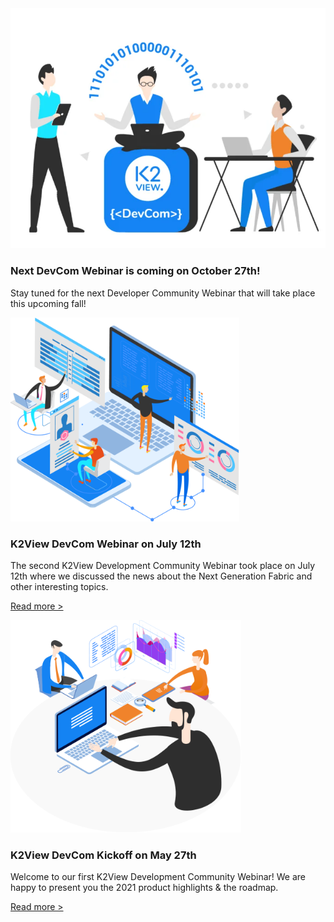 <!--block-->

<img src="images/devComm.png" style="zoom: 67%;" />

### Next DevCom Webinar is coming on October 27th!

Stay tuned for the next Developer Community Webinar that will take place this upcoming fall! 



<!--block-->

<img src="images/img1.png" style="zoom:80%;" />

### K2View DevCom Webinar on July 12th

The second K2View Development Community Webinar took place on July 12th where we discussed the news about the Next Generation Fabric and other interesting topics.

[Read more >](webinar_20210712/20210712_Webinar_Agenda_And_Speakers.md)

<!--block-->

<img src="images/img7.png" style="zoom:80%;" />

### K2View DevCom Kickoff on May 27th

Welcome to our first K2View Development Community Webinar! We are happy to present you the 2021 product highlights & the roadmap.

[Read more >](webinar_20210527/20210712_Webinar_Agenda_And_Speakers.md)



<!--block-->
